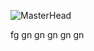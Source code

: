 ![MasterHead](https://www.applify.com.sg/blog/wp-content/uploads/2023/08/What-is-the-Difference-Between-Web-Development-and-Programming.jpg)

 
 
 
  
 fg
gn
gn
gn
gn
gn
